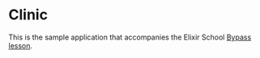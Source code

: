 # Clinic

This is the sample application that accompanies the Elixir School [Bypass lesson](https://elixirschool.com/en/lessons/libraries/bypass).
